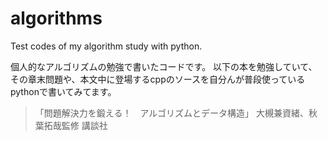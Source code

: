 # algorithms
Test codes of my algorithm study with python.

個人的なアルゴリズムの勉強で書いたコードです。
以下の本を勉強していて、その章末問題や、本文中に登場するcppのソースを自分んが普段使っているpythonで書いてみてます。

> 「問題解決力を鍛える！　アルゴリズムとデータ構造」
> 大槻兼資緒、秋葉拓哉監修
> 講談社
